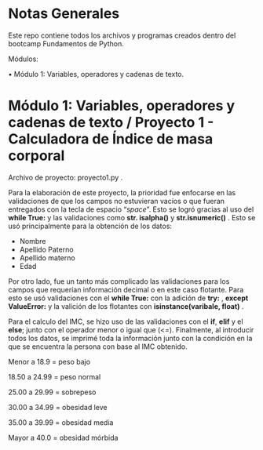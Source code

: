 # Notas Generales

Este repo contiene todos los archivos y programas creados dentro del bootcamp Fundamentos de Python.

Módulos:

•	Módulo 1: Variables, operadores y cadenas de texto.


# Módulo 1: Variables, operadores y cadenas de texto / Proyecto 1 - Calculadora de Índice de masa corporal

Archivo de proyecto: proyecto1.py .

Para la elaboración de este proyecto, la prioridad fue enfocarse en las validaciones de que los campos no estuvieran vacíos o que fueran entregados con la tecla de espacio “*space*”. Esto se logró gracias al uso del **while True:** y las validaciones como **str. isalpha()** y **str.isnumeric()** .
Esto se usó principalmente para la obtención de los datos:

  - Nombre  
  - Apellido Paterno  
  - Apellido materno  
  - Edad

Por otro lado, fue un tanto más complicado las validaciones para los campos que requerían información decimal o en este caso flotante. Para esto se usó validaciones con el **while True:** con la adición de **try:** , **except ValueError:** y la valición de los flotantes con **isinstance(varibale, float)** . 

Para el calculo del IMC, se hizo uso de las validaciones con el **if**, **elif** y el **else**; junto con el operador menor o igual que (<=).
Finalmente, al introducir todos los datos, se imprimé toda la información junto con la condición en la que se encuentra la persona con base al IMC obtenido.

Menor a 18.9   = peso bajo

18.50 a 24.99   = peso normal

25.00 a 29.99   = sobrepeso

30.00 a 34.99   = obesidad leve

35.00 a 39.99   = obesidad media

Mayor a 40.0   = obesidad mórbida

